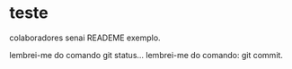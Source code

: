 # teste
colaboradores senai
READEME exemplo.

 lembrei-me do comando git status...
 lembrei-me do comando: git commit.

